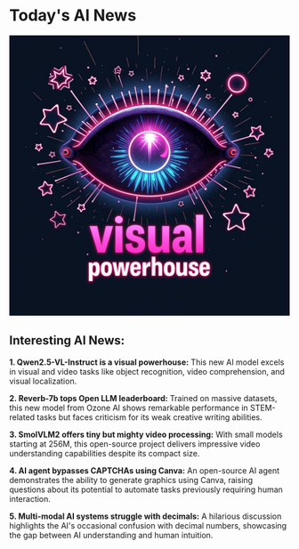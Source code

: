 
# Today's AI News

![Todays Image](pictures/20250222_100938.png)

## Interesting AI News:

**1. Qwen2.5-VL-Instruct is a visual powerhouse:** This new AI model excels in visual and video tasks like object recognition, video comprehension, and visual localization. 

**2. Reverb-7b tops Open LLM leaderboard:** Trained on massive datasets, this new model from Ozone AI shows remarkable performance in STEM-related tasks but faces criticism for its weak creative writing abilities.

**3. SmolVLM2 offers tiny but mighty video processing:** With small models starting at 256M, this open-source project delivers impressive video understanding capabilities despite its compact size.

**4. AI agent bypasses CAPTCHAs using Canva:** An open-source AI agent demonstrates the ability to generate graphics using Canva, raising questions about its potential to automate tasks previously requiring human interaction.

**5. Multi-modal AI systems struggle with decimals:** A hilarious discussion highlights the AI's occasional confusion with decimal numbers, showcasing the gap between AI understanding and human intuition.
